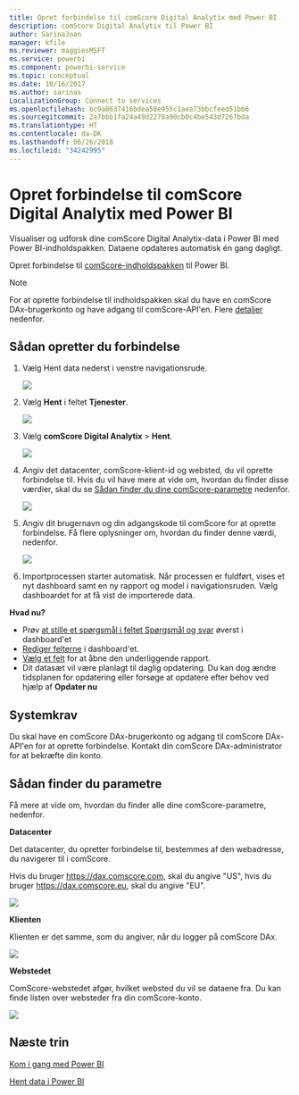 ```yaml
---
title: Opret forbindelse til comScore Digital Analytix med Power BI
description: comScore Digital Analytix til Power BI
author: SarinaJoan
manager: kfile
ms.reviewer: maggiesMSFT
ms.service: powerbi
ms.component: powerbi-service
ms.topic: conceptual
ms.date: 10/16/2017
ms.author: sarinas
LocalizationGroup: Connect to services
ms.openlocfilehash: bc9a8637416bdea50e955c1aea73bbcfeed51bb6
ms.sourcegitcommit: 2a7bbb1fa24a49d2278a90cb0c4be543d7267bda
ms.translationtype: HT
ms.contentlocale: da-DK
ms.lasthandoff: 06/26/2018
ms.locfileid: "34242995"
---
```

# <a name="connect-to-comscore-digital-analytix-with-power-bi"></a>Opret forbindelse til comScore Digital Analytix med Power BI
Visualiser og udforsk dine comScore Digital Analytix-data i Power BI med Power BI-indholdspakken. Dataene opdateres automatisk én gang dagligt.

Opret forbindelse til [comScore-indholdspakken](https://app.powerbi.com/getdata/services/comscore) til Power BI.

>[!NOTE]
>For at oprette forbindelse til indholdspakken skal du have en comScore DAx-brugerkonto og have adgang til comScore-API'en. Flere [detaljer](#Requirements) nedenfor.

## <a name="how-to-connect"></a>Sådan opretter du forbindelse
1. Vælg Hent data nederst i venstre navigationsrude.
   
   ![](media/service-connect-to-connect-to/getdata.png)
2. Vælg **Hent** i feltet **Tjenester**.
   
   ![](media/service-connect-to-connect-to/services.png)
3. Vælg **comScore Digital Analytix** \> **Hent**.
   
   ![](media/service-connect-to-connect-to/comscore.png)
4. Angiv det datacenter, comScore-klient-id og websted, du vil oprette forbindelse til. Hvis du vil have mere at vide om, hvordan du finder disse værdier, skal du se [Sådan finder du dine comScore-parametre](#FindingParams) nedenfor.
   
   ![](media/service-connect-to-connect-to/parameters.png)
5. Angiv dit brugernavn og din adgangskode til comScore for at oprette forbindelse. Få flere oplysninger om, hvordan du finder denne værdi, nedenfor.
   
   ![](media/service-connect-to-connect-to/creds.png)
6. Importprocessen starter automatisk. Når processen er fuldført, vises et nyt dashboard samt en ny rapport og model i navigationsruden. Vælg dashboardet for at få vist de importerede data.

**Hvad nu?**

* Prøv [at stille et spørgsmål i feltet Spørgsmål og svar](power-bi-q-and-a.md) øverst i dashboard'et
* [Rediger felterne](service-dashboard-edit-tile.md) i dashboard'et.
* [Vælg et felt](service-dashboard-tiles.md) for at åbne den underliggende rapport.
* Dit datasæt vil være planlagt til daglig opdatering. Du kan dog ændre tidsplanen for opdatering eller forsøge at opdatere efter behov ved hjælp af **Opdater nu**

<a name="Requirements"></a>

## <a name="system-requirements"></a>Systemkrav
Du skal have en comScore DAx-brugerkonto og adgang til comScore DAx-API'en for at oprette forbindelse. Kontakt din comScore DAx-administrator for at bekræfte din konto.

<a name="FindingParams"></a>

## <a name="finding-parameters"></a>Sådan finder du parametre
Få mere at vide om, hvordan du finder alle dine comScore-parametre, nedenfor.

**Datacenter**

Det datacenter, du opretter forbindelse til, bestemmes af den webadresse, du navigerer til i comScore.

Hvis du bruger https://dax.comscore.com, skal du angive "US", hvis du bruger https://dax.comscore.eu, skal du angive "EU".

![](media/service-connect-to-connect-to/comscore_url.png) 

**Klienten**

Klienten er det samme, som du angiver, når du logger på comScore DAx.

![](media/service-connect-to-connect-to/comscore_signin.png) 

**Webstedet**

ComScore-webstedet afgør, hvilket websted du vil se dataene fra. Du kan finde listen over websteder fra din comScore-konto.

![](media/service-connect-to-connect-to/comscore_sites.png)

## <a name="next-steps"></a>Næste trin
[Kom i gang med Power BI](service-get-started.md)

[Hent data i Power BI](service-get-data.md)

